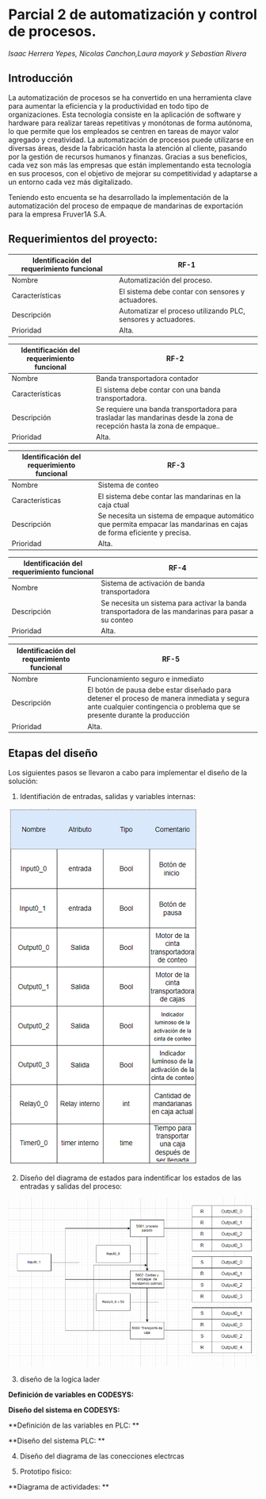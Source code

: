 # Parcial 2 de automatización y control de procesos.

*Isaac Herrera Yepes, Nicolas Canchon,Laura mayork y Sebastian Rivera*

## Introducción 

La automatización de procesos se ha convertido en una herramienta clave para aumentar la eficiencia y la productividad en todo tipo de organizaciones. Esta tecnología consiste en la aplicación de software y hardware para realizar tareas repetitivas y monótonas de forma autónoma, lo que permite que los empleados se centren en tareas de mayor valor agregado y creatividad. La automatización de procesos puede utilizarse en diversas áreas, desde la fabricación hasta la atención al cliente, pasando por la gestión de recursos humanos y finanzas. Gracias a sus beneficios, cada vez son más las empresas que están implementando esta tecnología en sus procesos, con el objetivo de mejorar su competitividad y adaptarse a un entorno cada vez más digitalizado.

Teniendo esto encuenta se ha desarrollado la implementación de la automatización del proceso de empaque de mandarinas de exportación para la empresa Fruver1A S.A.


## Requerimientos del proyecto:

|Identificación del requerimiento funcional|RF-1|
|------------------------------------------|----|
|Nombre|Automatización del proceso.|
|Características|El sistema debe contar con sensores y actuadores.|
|Descripción|Automatizar el proceso utilizando PLC, sensores y actuadores.|
|Prioridad|Alta.|

|Identificación del requerimiento funcional|RF-2|
|------------------------------------------|----|
|Nombre|Banda transportadora contador|
|Características|El sistema debe contar con una banda transportadora.|
|Descripción|Se requiere una banda transportadora para trasladar las mandarinas desde la zona de recepción hasta la zona de empaque..|
|Prioridad|Alta.|

|Identificación del requerimiento funcional|RF-3|
|------------------------------------------|----|
|Nombre|Sistema de conteo|
|Características|El sistema debe contar las mandarinas en la caja ctual|
|Descripción| Se necesita un sistema de empaque automático que permita empacar las mandarinas en cajas de forma eficiente y precisa. |
|Prioridad|Alta.|

|Identificación del requerimiento funcional|RF-4|
|------------------------------------------|----|
|Nombre|Sistema de activación de banda transportadora|
|Descripción|Se necesita un sistema para activar la banda transportadora de las mandarinas para pasar a su conteo |
|Prioridad|Alta.|

|Identificación del requerimiento funcional|RF-5|
|------------------------------------------|----|
|Nombre|Funcionamiento seguro e inmediato|
|Descripción|El botón de pausa debe estar diseñado para detener el proceso de manera inmediata y segura ante cualquier contingencia o problema que se presente durante la producción |
|Prioridad|Alta.|

## Etapas del diseño


Los siguientes pasos se llevaron a cabo para implementar el diseño de la solución:

1.	Identifiación de entradas, salidas y variables internas:


![Diagrama de variables](/diagramas/diagrama%20de%20variables.png)

2.	Diseño del diagrama de estados para indentificar los estados de las entradas y salidas del proceso:

![Diagrama de estados](/diagramas/diagramaDeEstados.png)

3. diseño de la logica lader

**Definición de variables en CODESYS:**




 
**Diseño del sistema en CODESYS:**
 





**Definición de las variables en PLC: **
   


**Diseño del sistema PLC: **


4. Diseño del diagrama de las conecciones electrcas




 

5.	Prototipo fisico: 





**Diagrama de actividades: **

